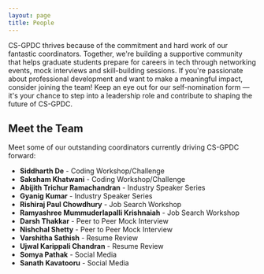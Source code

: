 ```yaml
---
layout: page
title: People
---
```



CS-GPDC thrives because of the commitment and hard work of our fantastic coordinators. Together, we're building a supportive community that helps graduate students prepare for careers in tech through networking events, mock interviews and skill-building sessions.
If you're passionate about professional development and want to make a meaningful impact, consider joining the team! Keep an eye out for our self-nomination form — it's your chance to step into a leadership role and contribute to shaping the future of CS-GPDC.




## Meet the Team

Meet some of our outstanding coordinators currently driving CS-GPDC forward:

- **Siddharth De** - Coding Workshop/Challenge
- **Saksham Khatwani** - Coding Workshop/Challenge
- **Abijith Trichur Ramachandran** - Industry Speaker Series
- **Gyanig Kumar** - Industry Speaker Series
- **Rishiraj Paul Chowdhury** - Job Search Workshop
- **Ramyashree Mummuderlapalli Krishnaiah** - Job Search Workshop
- **Darsh Thakkar** - Peer to Peer Mock Interview
- **Nishchal Shetty** - Peer to Peer Mock Interview
- **Varshitha Sathish** - Resume Review
- **Ujwal Karippali Chandran** - Resume Review
- **Somya Pathak** - Social Media
- **Sanath Kavatooru** - Social Media